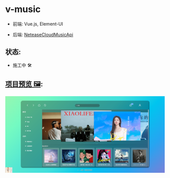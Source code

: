 # v-music

- 前端: Vue.js, Element-UI

- 后端: [NeteaseCloudMusicApi](https://binaryify.github.io/NeteaseCloudMusicApi/#/)

## 状态:

- 施工中 🛠️

## [项目预览 🖼️](https://github.com/ywz85/v-music/tree/master/preview):

![index](https://github.com/ywz85/v-music/blob/master/preview/index.png?raw=true)
